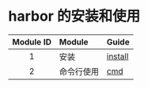 # harbor 的安装和使用

| Module ID | Module | Guide                 |
|:---------:|:-------|:----------------------|
|     1     | 安装     | [install](install.md) |
|     2     | 命令行使用  | [cmd](cmd.md)         |

